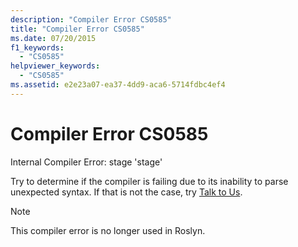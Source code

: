 ```yaml
---
description: "Compiler Error CS0585"
title: "Compiler Error CS0585"
ms.date: 07/20/2015
f1_keywords:
  - "CS0585"
helpviewer_keywords:
  - "CS0585"
ms.assetid: e2e23a07-ea37-4dd9-aca6-5714fdbc4ef4
---
```

# Compiler Error CS0585

Internal Compiler Error: stage 'stage'

 Try to determine if the compiler is failing due to its inability to parse unexpected syntax. If that is not the case, try [Talk to Us](/visualstudio/ide/feedback-options).

> [!NOTE]
> This compiler error is no longer used in Roslyn.
